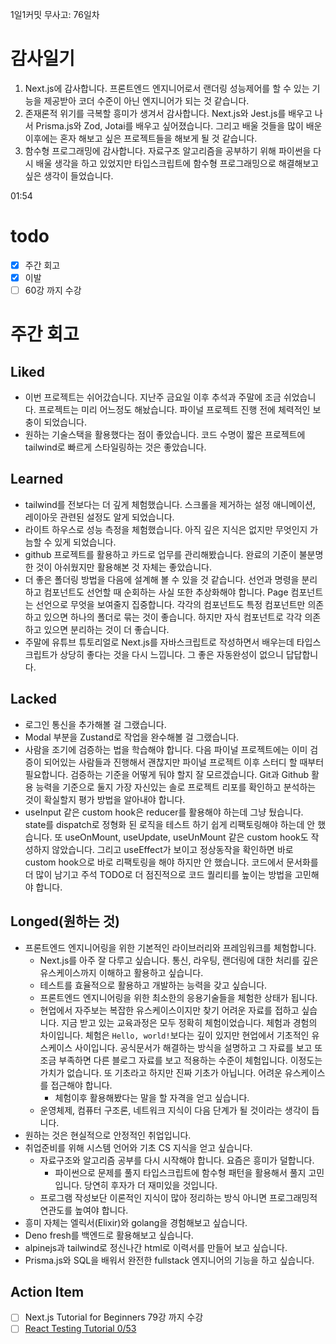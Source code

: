 1일1커밋 무사고: 76일차

# 감사일기

1. Next.js에 감사합니다. 프론트엔드 엔지니어로서 랜더링 성능제어를 할 수 있는 기능을 제공받아 코더 수준이 아닌 엔지니어가 되는 것 같습니다.
2. 존재론적 위기를 극복할 흥미가 생겨서 감사합니다. Next.js와 Jest.js를 배우고 나서 Prisma.js와 Zod, Jotai를 배우고 싶어졌습니다. 그리고 배울 것들을 많이 배운 이후에는 혼자 해보고 싶은 프로젝트들을 해보게 될 것 같습니다.
3. 함수형 프로그래밍에 감사합니다. 자료구조 알고리즘을 공부하기 위해 파이썬을 다시 배울 생각을 하고 있었지만 타입스크립트에 함수형 프로그래밍으로 해결해보고 싶은 생각이 들었습니다.

01:54

# todo

- [x] 주간 회고
- [x] 이발
- [ ] 60강 까지 수강

# 주간 회고

## Liked

- 이번 프로젝트는 쉬어갔습니다. 지난주 금요일 이후 추석과 주말에 조금 쉬었습니다. 프로젝트는 미리 어느정도 해놨습니다. 파이널 프로젝트 진행 전에 체력적인 보충이 되었습니다.
- 원하는 기술스택을 활용했다는 점이 좋았습니다. 코드 수명이 짧은 프로젝트에 tailwind로 빠르게 스타일링하는 것은 좋았습니다.

## Learned

- tailwind를 전보다는 더 깊게 체험했습니다. 스크롤을 제거하는 설정 애니메이션, 레이아웃 관련된 설정도 알게 되었습니다.
- 라이트 하우스로 성능 측정을 체험했습니다. 아직 깊은 지식은 없지만 무엇인지 가늠할 수 있게 되었습니다.
- github 프로젝트를 활용하고 카드로 업무를 관리해봤습니다. 완료의 기준이 불분명한 것이 아쉬웠지만 활용해본 것 자체는 좋았습니다.
- 더 좋은 폴더링 방법을 다음에 설계해 볼 수 있을 것 같습니다. 선언과 명령을 분리하고 컴포넌트도 선언할 때 순회하는 사실 또한 추상화해야 합니다. Page 컴포넌트는 선언으로 무엇을 보여줄지 집중합니다. 각각의 컴포넌트도 특정 컴포넌트만 의존하고 있으면 하나의 폴더로 묶는 것이 좋습니다. 하지만 자식 컴포넌트로 각각 의존하고 있으면 분리하는 것이 더 좋습니다.
- 주말에 유튜브 튜토리얼로 Next.js를 자바스크립트로 작성하면서 배우는데 타입스크립트가 상당히 좋다는 것을 다시 느낍니다. 그 좋은 자동완성이 없으니 답답합니다.

## Lacked

- 로그인 통신을 추가해볼 걸 그랬습니다.
- Modal 부분을 Zustand로 작업을 완수해볼 걸 그랬습니다.
- 사람을 조기에 검증하는 법을 학습해야 합니다. 다음 파이널 프로젝트에는 이미 검증이 되어있는 사람들과 진행해서 괜찮지만 파이널 프로젝트 이후 스터디 할 때부터 필요합니다. 검증하는 기준을 어떻게 둬야 할지 잘 모르겠습니다. Git과 Github 활용 능력을 기준으로 둘지 가장 자신있는 솔로 프로젝트 리포를 확인하고 분석하는 것이 확실할지 평가 방법을 알아내야 합니다.
- useInput 같은 custom hook은 reducer를 활용해야 하는데 그냥 뒀습니다. state를 dispatch로 정형화 된 로직을 테스트 하기 쉽게 리팩토링해야 하는데 안 했습니다. 또 useOnMount, useUpdate, useUnMount 같은 custom hook도 작성하지 않았습니다. 그리고 useEffect가 보이고 정상동작을 확인하면 바로 custom hook으로 바로 리팩토링을 해야 하지만 안 했습니다. 코드에서 문서화를 더 많이 남기고 주석 TODO로 더 점진적으로 코드 퀄리티를 높이는 방법을 고민해야 합니다.

## Longed(원하는 것)

- 프론트엔드 엔지니어링을 위한 기본적인 라이브러리와 프레임워크를 체험합니다.
  - Next.js를 아주 잘 다루고 싶습니다. 통신, 라우팅, 랜더링에 대한 처리를 깊은 유스케이스까지 이해하고 활용하고 싶습니다.
  - 테스트를 효율적으로 활용하고 개발하는 능력을 갖고 싶습니다.
  - 프론트엔드 엔지니어링을 위한 최소한의 응용기술들을 체험한 상태가 됩니다.
  - 현업에서 자주보는 복잡한 유스케이스이지만 찾기 어려운 자료를 접하고 싶습니다. 지금 받고 있는 교육과정은 모두 정확히 체험이었습니다. 체험과 경험의 차이입니다. 체험은 `Hello, world!`보다는 깊이 있지만 현업에서 기초적인 유스케이스 사이입니다. 공식문서가 해결하는 방식을 설명하고 그 자료를 보고 또 조금 부족하면 다른 블로그 자료를 보고 적용하는 수준이 체험입니다. 이정도는 가치가 없습니다. 또 기초라고 하지만 진짜 기초가 아닙니다. 어려운 유스케이스를 접근해야 합니다.
    - 체험이후 활용해봤다는 말을 할 자격을 얻고 싶습니다.
  - 운영체제, 컴퓨터 구조론, 네트워크 지식이 다음 단계가 될 것이라는 생각이 듭니다.
- 원하는 것은 현실적으로 안정적인 취업입니다.
- 취업준비를 위해 시스템 언어와 기초 CS 지식을 얻고 싶습니다.
  - 자료구조와 알고리즘 공부를 다시 시작해야 합니다. 요즘은 흥미가 덜합니다.
    - 파이썬으로 문제를 풀지 타입스크립트에 함수형 패턴을 활용해서 풀지 고민입니다. 당연히 후자가 더 재미있을 것입니다.
  - 프로그램 작성보단 이론적인 지식이 많아 정리하는 방식 아니면 프로그래밍적 연관도를 높여야 합니다.
- 흥미 자체는 엘릭서(Elixir)와 golang을 경험해보고 싶습니다.
- Deno fresh를 백엔드로 활용해보고 싶습니다.
- alpinejs과 tailwind로 정신나간 html로 이력서를 만들어 보고 싶습니다.
- Prisma.js와 SQL을 배워서 완전한 fullstack 엔지니어의 기능을 하고 싶습니다.

## Action Item

- [ ] Next.js Tutorial for Beginners 79강 까지 수강
- [ ] [React Testing Tutorial 0/53](https://www.youtube.com/watch?v=T2sv8jXoP4s&list=PLC3y8-rFHvwirqe1KHFCHJ0RqNuN61SJd)
